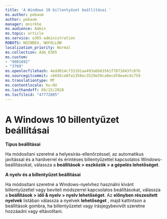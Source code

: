 ```yaml
---
title: 'A Windows 10 billentyűzet beállításai '
ms.author: pebaum
author: pebaum
manager: mnirkhe
ms.audience: Admin
ms.topic: article
ms.service: o365-administration
ROBOTS: NOINDEX, NOFOLLOW
localization_priority: Normal
ms.collection: Adm_O365
ms.custom:
- "9001692"
- "3769"
ms.openlocfilehash: 4edd014c733191aa493a6b63561f7073d43fc87b
ms.sourcegitcommit: c6692ce0fa1358ec3529e59ca0ecdfdea4cdc759
ms.translationtype: MT
ms.contentlocale: hu-HU
ms.lasthandoff: 09/15/2020
ms.locfileid: "47772805"
---
```

# <a name="keyboard-settings-in-windows-10"></a>A Windows 10 billentyűzet beállításai

**Típus beállításai**

Ha módosítani szeretné a helyesírás-ellenőrzéssel, az automatikus javítással és a hardverrel és érintéses billentyűzettel kapcsolatos Windows-beállításokat, válassza a **beállítások > eszközök > a gépelés lehetőséget**. 

**A nyelv és a billentyűzet beállításai**

Ha módosítani szeretné a Windows-nyelvhez használni kívánt billentyűzettel vagy beviteli módszerrel kapcsolatos beállításokat, válassza a **beállítások > idő & nyelv > nyelv lehetőséget**. Az **előnyben részesített nyelvek** listában válassza a nyelvek **lehetőséget** , majd kattintson a beállítások gombra, ha billentyűzetet vagy írásjegybevivőt szeretne hozzáadni vagy eltávolítani.
